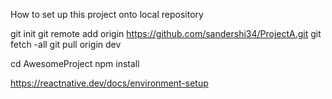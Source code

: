 How to set up this project onto local repository

git init
git remote add origin https://github.com/sandershi34/ProjectA.git
git fetch -all
git pull origin dev

cd AwesomeProject
npm install


https://reactnative.dev/docs/environment-setup
 
